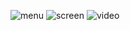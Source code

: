 ![menu](https://third-rei.ch/0DLpjxYfTI.png)
![screen](https://third-rei.ch/1giTbmA244.png)
![video](https://www.youtube.com/watch?v=DA0-ubrmVHM)
